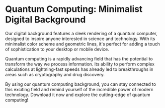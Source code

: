 <!--font:Poppins-->

# Quantum Computing: Minimalist Digital Background

Our digital background features a sleek rendering of a quantum computer, designed to inspire anyone interested in science and technology. With its minimalist color scheme and geometric lines, it's perfect for adding a touch of sophistication to your desktop or mobile device.

Quantum computing is a rapidly advancing field that has the potential to transform the way we process information. Its ability to perform complex calculations at lightning-fast speeds has already led to breakthroughs in areas such as cryptography and drug discovery.

By using our quantum computing background, you can stay connected to this exciting field and remind yourself of the incredible power of modern technology. Download it now and explore the cutting-edge of quantum computing!

<!--

Write me markdown content of website with wallpaper:

"A wallpaper featuring a digital rendering of a quantum computer, with a minimalist color scheme and geometric lines."

The header of the page should not be copy of the text but rather a real content of the website which is using this wallpaper.


---


# Quantum Computing Wallpaper

Decorate your desktop or mobile device with our stunning wallpaper featuring a digital rendering of a quantum computer. The minimalist color scheme and geometric lines make this wallpaper perfect for anyone who loves science and technology.

Whether you're a student, researcher, or simply fascinated by the world of quantum computing, this wallpaper is sure to inspire you every time you look at it. Download it now and add some scientific flair to your digital life!


---


Heading should not include word "wallpaper". The website should not be about the wallpaper itself, wallpaper is just a related background, rewrite whole content.


---


# Explore the World of Quantum Computing

Immerse yourself in the fascinating world of quantum computing with our stunning digital background. Featuring a sleek rendering of a quantum computer, this minimalist design is perfect for anyone who wants to add a touch of science and technology to their digital life.

Whether you're a student, researcher, or simply curious about the potential of quantum computing, this background will inspire you every time you turn on your device. Use it as a reminder of the incredible advances being made in this exciting field, or simply enjoy its striking visual appeal.

Download our quantum computing background now and join us in exploring the cutting-edge of modern science!


---


Heading is too long, rewrite whole content.


---


# Discover Quantum Computing with our Digital Background

Our sleek digital background features a minimalist rendering of a quantum computer, perfect for anyone interested in the world of science and technology. Whether you're a student, researcher, or simply curious about the potential of quantum computing, this background will inspire you every time you turn on your device.

Quantum computing is an exciting field that promises to revolutionize the way we process information. With its ability to perform complex calculations at lightning-fast speeds, it has the potential to transform industries ranging from finance to healthcare.

By using our quantum computing background, you can stay connected to this cutting-edge field and remind yourself of the incredible advances being made every day. Download it now and discover the fascinating world of quantum computing!


---


Heading is too long, rewrite whole content.


---


# Explore the Power of Quantum Computing with Our Minimalist Digital Background

Our digital background features a sleek rendering of a quantum computer, designed to inspire anyone interested in science and technology. With its minimalist color scheme and geometric lines, it's perfect for adding a touch of sophistication to your desktop or mobile device.

Quantum computing is a rapidly advancing field that has the potential to transform the way we process information. Its ability to perform complex calculations at lightning-fast speeds has already led to breakthroughs in areas such as cryptography and drug discovery.

By using our quantum computing background, you can stay connected to this exciting field and remind yourself of the incredible power of modern technology. Download it now and explore the cutting-edge of quantum computing!


---


Write me a Google font which is best fitting for the website.

Pick from the list:
- Futura
- Alegreya
- Raleway
- Poppins
- Open Sans
- Great Vibes
- Roboto
- Barlow Condensed
- Inter
- Exo 2
- Lobster
- IBM Plex Sans
- Montserrat
- Orbitron
- Dancing Script
- Playfair Display
- Lato


Write just the font name nothing else.


---


Poppins

-->
